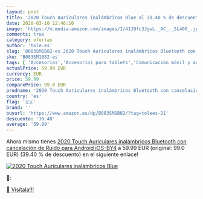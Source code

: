 ```yaml
---
layout: post
title: '2020 Touch Auriculares inalámbricos Blue al 39.40 % de descuento'
date: 2020-03-10 12:46:10
image: 'https://m.media-amazon.com/images/I/41J9fc3JgwL._AC_._SL400_.jpg'
comments: true
category: ofertas
author: 'tole.es'
slug: 'B083SM1B82-es 2020 Touch Auriculares inalámbricos Bluetooth con...'
sku: 'B083SM1B82-es'
tags: [ 'Accesorios','Accesorios para tablets','Comunicación móvil y accesorios','Electrónica','Informática','Móviles','Móviles y smartphones libres','Soportes para tablets','android', ]
actualPrice: 59.99 EUR
currency: EUR
price: 59.99
comparePrice: 99.0 EUR
prodname: '2020 Touch Auriculares inalámbricos Bluetooth con cancelación de Ruido para Android iOS-BY4'
country: 'es'
flag: '🇪🇸'
brand: ''
buyurl: 'https://www.amazon.es/dp/B083SM1B82/?tag=tolees-21'
descuento: '39.40'
average: '59.99'
---
```


Ahora mismo tienes [2020 Touch Auriculares inalámbricos Bluetooth con cancelación de Ruido para Android iOS-BY4](https://www.amazon.es/dp/B083SM1B82/?tag=tolees-21) a 59.99 EUR (original: 99.0 EUR) (39.40 %  de descuento) en el siguiente enlace!

[![2020 Touch Auriculares inalámbricos Blue](https://m.media-amazon.com/images/I/41J9fc3JgwL._AC_._SL400_.jpg)](https://www.amazon.es/dp/B083SM1B82/?tag=tolees-21)

🔎:


[🛒 Visítala!!!](https://www.amazon.es/dp/B083SM1B82/?tag=tolees-21)
